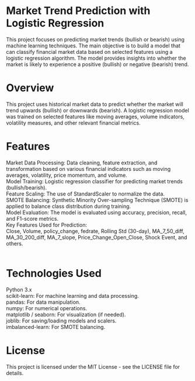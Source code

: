 # Market Trend Prediction with Logistic Regression
This project focuses on predicting market trends (bullish or bearish) using machine learning techniques. 
The main objective is to build a model that can classify financial market data based on selected features using a logistic regression algorithm. 
The model provides insights into whether the market is likely to experience a positive (bullish) or negative (bearish) trend.

# Overview<br>
This project uses historical market data to predict whether the market will trend upwards (bullish) or downwards (bearish).
A logistic regression model was trained on selected features like moving averages, volume indicators, volatility measures, and other relevant financial metrics. 

# Features<br>
Market Data Processing: Data cleaning, feature extraction, and transformation based on various financial indicators such as moving averages, volatility, price momentum, and volume.<br>
Model Training: Logistic regression classifier for predicting market trends (bullish/bearish).<br>
Feature Scaling: The use of StandardScaler to normalize the data.<br>
SMOTE Balancing: Synthetic Minority Over-sampling Technique (SMOTE) is applied to balance class distribution during training.<br>
Model Evaluation: The model is evaluated using accuracy, precision, recall, and F1-score metrics.<br>
Key Features Used for Prediction:<br>
Close, Volume, policy_change, fedrate, Rolling Std (30-day), MA_7_50_diff, MA_30_200_diff, MA_7_slope, Price_Change_Open_Close, Shock Event, and others.<br><br>

# Technologies Used<br>
Python 3.x<br>
scikit-learn: For machine learning and data processing.<br>
pandas: For data manipulation.<br>
numpy: For numerical operations.<br>
matplotlib / seaborn: For visualization (if needed).<br>
joblib: For saving/loading models and scalers.<br>
imbalanced-learn: For SMOTE balancing.<br>

# License<br>
This project is licensed under the MIT License - see the LICENSE file for details.
